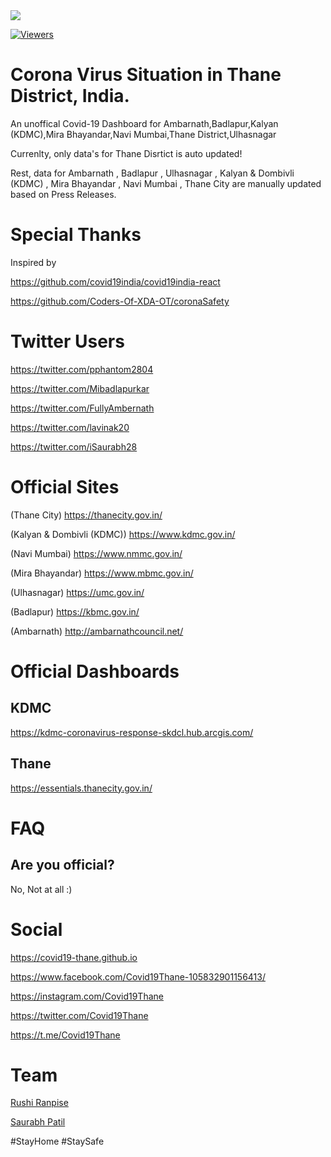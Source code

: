 <img src="https://img.icons8.com/office/50/000000/coronavirus.png"/>

<div>
 
[![Viewers](http://hits.dwyl.com/covid19-thane/covid19-thanegithubio.svg)](http://hits.dwyl.com/covid19-thane/covid19-thanegithubio)
</div>
 
# Corona Virus Situation in Thane District, India.
An unoffical Covid-19 Dashboard  for 
Ambarnath,Badlapur,Kalyan (KDMC),Mira Bhayandar,Navi Mumbai,Thane District,Ulhasnagar

Currenlty,
only data's for Thane Disrtict is auto updated!

Rest, 
data for Ambarnath , Badlapur , Ulhasnagar , Kalyan & Dombivli (KDMC) , Mira Bhayandar , Navi Mumbai , Thane City are manually updated based on Press Releases.

# Special Thanks

Inspired by

https://github.com/covid19india/covid19india-react

https://github.com/Coders-Of-XDA-OT/coronaSafety

# Twitter Users

https://twitter.com/pphantom2804

https://twitter.com/Mibadlapurkar

https://twitter.com/FullyAmbernath

https://twitter.com/lavinak20

https://twitter.com/iSaurabh28


# Official Sites

(Thane City)
https://thanecity.gov.in/

(Kalyan & Dombivli (KDMC))
https://www.kdmc.gov.in/

(Navi Mumbai)
https://www.nmmc.gov.in/

(Mira Bhayandar)
https://www.mbmc.gov.in/

(Ulhasnagar)
https://umc.gov.in/

(Badlapur)
https://kbmc.gov.in/

(Ambarnath)
http://ambarnathcouncil.net/

# Official Dashboards

KDMC
----
https://kdmc-coronavirus-response-skdcl.hub.arcgis.com/


Thane
-----
https://essentials.thanecity.gov.in/

# FAQ

Are you official?
-----------------
No, Not at all :)

# Social

https://covid19-thane.github.io

https://www.facebook.com/Covid19Thane-105832901156413/

https://instagram.com/Covid19Thane

https://twitter.com/Covid19Thane

https://t.me/Covid19Thane

# Team
[Rushi Ranpise](https://t.me/rushiranpise)

[Saurabh Patil](https://twitter.com/iSaurabh28)


 #StayHome #StaySafe
